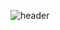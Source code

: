 ![header](https://capsule-render.vercel.app/api?type=wave&color=auto&height=300&section=header&text=Tae%20Junb&fontSize=90)
